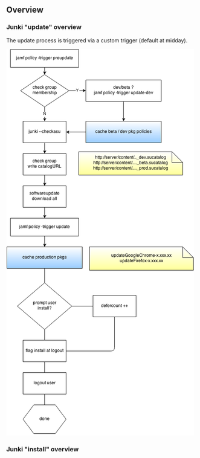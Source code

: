 Overview
--------

### Junki "update" overview  
   
The update process is triggered via a custom trigger (default at midday).    

![junki Update Overview](images/overview_junki_update.png)

### Junki "install" overview

